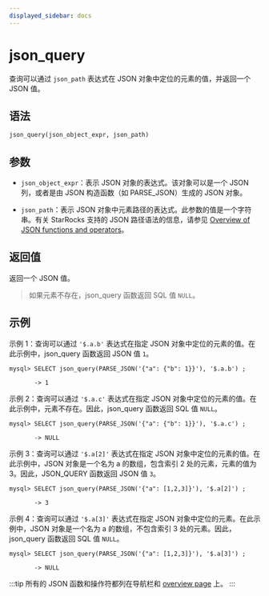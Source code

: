 ```yaml
---
displayed_sidebar: docs
---
```


# json_query

查询可以通过 `json_path` 表达式在 JSON 对象中定位的元素的值，并返回一个 JSON 值。

## 语法

```Haskell
json_query(json_object_expr, json_path)
```

## 参数

- `json_object_expr`：表示 JSON 对象的表达式。该对象可以是一个 JSON 列，或者是由 JSON 构造函数（如 PARSE_JSON）生成的 JSON 对象。

- `json_path`：表示 JSON 对象中元素路径的表达式。此参数的值是一个字符串。有关 StarRocks 支持的 JSON 路径语法的信息，请参见 [Overview of JSON functions and operators](../overview-of-json-functions-and-operators.md)。

## 返回值

返回一个 JSON 值。

> 如果元素不存在，json_query 函数返回 SQL 值 `NULL`。

## 示例

示例 1：查询可以通过 `'$.a.b'` 表达式在指定 JSON 对象中定位的元素的值。在此示例中，json_query 函数返回 JSON 值 `1`。

```plaintext
mysql> SELECT json_query(PARSE_JSON('{"a": {"b": 1}}'), '$.a.b') ;

       -> 1
```

示例 2：查询可以通过 `'$.a.c'` 表达式在指定 JSON 对象中定位的元素的值。在此示例中，元素不存在。因此，json_query 函数返回 SQL 值 `NULL`。

```plaintext
mysql> SELECT json_query(PARSE_JSON('{"a": {"b": 1}}'), '$.a.c') ;

       -> NULL
```

示例 3：查询可以通过 `'$.a[2]'` 表达式在指定 JSON 对象中定位的元素的值。在此示例中，JSON 对象是一个名为 a 的数组，包含索引 2 处的元素，元素的值为 3。因此，JSON_QUERY 函数返回 JSON 值 `3`。

```plaintext
mysql> SELECT json_query(PARSE_JSON('{"a": [1,2,3]}'), '$.a[2]') ;

       -> 3
```

示例 4：查询可以通过 `'$.a[3]'` 表达式在指定 JSON 对象中定位的元素。在此示例中，JSON 对象是一个名为 a 的数组，不包含索引 3 处的元素。因此，json_query 函数返回 SQL 值 `NULL`。

```plaintext
mysql> SELECT json_query(PARSE_JSON('{"a": [1,2,3]}'), '$.a[3]') ;

       -> NULL
```

:::tip
所有的 JSON 函数和操作符都列在导航栏和 [overview page](../overview-of-json-functions-and-operators.md) 上。
:::